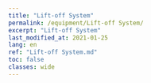 ```yaml
---
title: "Lift-off System"
permalink: /equipment/Lift-off System/
excerpt: "Lift-off System"
last_modified_at: 2021-01-25
lang: en
ref: "Lift-off System.md"
toc: false
classes: wide
---
```


